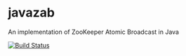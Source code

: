 javazab
=======

An implementation of ZooKeeper Atomic Broadcast in Java

[![Build Status](https://travis-ci.org/ZK-1931/javazab.svg?branch=master)](https://travis-ci.org/ZK-1931/javazab)
